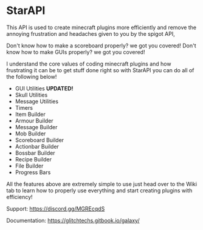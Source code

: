 # StarAPI

This API is used to create minecraft plugins more efficiently and remove the annoying frustration and headaches given to you by the spigot API,

Don't know how to make a scoreboard properly? we got you covered! 
Don't know how to make GUIs properly? we got you covered!

I understand the core values of coding minecraft plugins and how frustrating it can be to get stuff done right so with StarAPI you can do all of the following below!

* GUI Utilities **UPDATED!**
* Skull Utilities
* Message Utilities
* Timers
* Item Builder 
* Armour Builder 
* Message Builder
* Mob Builder
* Scoreboard Builder
* Actionbar Builder
* Bossbar Builder
* Recipe Builder
* File Builder
* Progress Bars

All the features above are extremely simple to use just head over to the Wiki tab to learn how to properly use everything and start creating plugins with efficiency!

Support: https://discord.gg/MGREcqdS

Documentation: https://glitchtechs.gitbook.io/galaxy/
